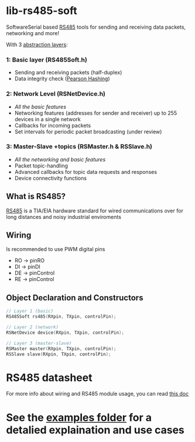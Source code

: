# lib-rs485-soft
SoftwareSerial based [RS485](https://en.wikipedia.org/wiki/RS-485) tools for sending and receiving data packets, networking and more!

With 3 [abstraction layers](https://en.wikipedia.org/wiki/Abstraction_layer):

### 1: Basic layer (RS485Soft.h)
- Sending and receiving packets (half-duplex)
- Data integrity check ([Pearson Hashing](https://en.wikipedia.org/wiki/Pearson_hashing))

### 2: Network Level (RSNetDevice.h)
- *All the basic features*
- Networking features (addresses for sender and receiver) up to 255 devices in a single network
- Callbacks for incoming packets
- Set intervals for periodic packet broadcasting (under review)

### 3: Master-Slave +topics (RSMaster.h & RSSlave.h)
- *All the networking and basic features*
- Packet topic-handling
- Advanced callbacks for topic data requests and responses
- Device connectivity functions

## What is RS485?
[RS485](https://en.wikipedia.org/wiki/RS-485) is a TIA/EIA hardware standard for wired communications over for long distances and noisy industrial enviroments

## Wiring
Is recommended to use PWM digital pins
 * RO -> pinRO
 * DI -> pinDI
 * DE -> pinControl
 * RE -> pinControl

## Object Declaration and Constructors
```c++
// Layer 1 (basic)
RS485Soft rs485(RXpin, TXpin, controlPin);

// Layer 2 (network)
RSNetDevice device(RXpin, TXpin, controlPin);

// Layer 3 (master-slave)
RSMaster master(RXpin, TXpin, controlPin);
RSSlave slave(RXpin, TXpin, controlPin);
```

# RS485 datasheet
For more info about wiring and RS485 module usage, you can read [this doc](https://github.com/Rafdal/lib-rs485-soft/blob/main/MAX485%20Module%205V%20logic%20TTL%20to%20RS-485.pdf)


# See the [examples folder](https://github.com/Rafdal/lib-rs485-soft/tree/main/examples) for a detalied explaination and use cases
